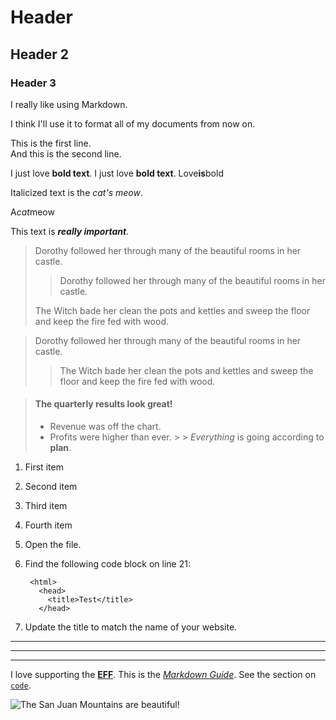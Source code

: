# Header
## Header 2
### Header 3
I really like using Markdown.

I think I'll use it to format all of my documents from now on.

This is the first line.  
And this is the second line.

I just love **bold text**.
I just love __bold text__.
Love**is**bold

Italicized text is the *cat's meow*.

A*cat*meow


This text is ___really important___.

> Dorothy followed her through many of the beautiful rooms in her castle.
> 
> 
> > Dorothy followed her through many of the beautiful rooms in her castle.
>
> The Witch bade her clean the pots and kettles and sweep the floor and keep the fire fed with wood.

> Dorothy followed her through many of the beautiful rooms in her castle.
>
>> The Witch bade her clean the pots and kettles and sweep the floor and keep the fire fed with wood.


> #### The quarterly results look great!
>
> - Revenue was off the chart.
> - Profits were higher than ever.
    >
    >  *Everything* is going according to **plan**.


1. First item
2. Second item
3. Third item
4. Fourth item

5. Open the file.
6. Find the following code block on line 21:

        <html>
          <head>
            <title>Test</title>
          </head>

7. Update the title to match the name of your website.

***

---

_________________


I love supporting the **[EFF](https://eff.org)**.
This is the *[Markdown Guide](https://www.markdownguide.org)*.
See the section on [`code`](#code).

![The San Juan Mountains are beautiful!](/assets/images/san-juan-mountains.jpg "San Juan Mountains")